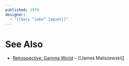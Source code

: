 ```yaml
---
published: 1978
designer:
  - "[[Gary “Jake” Jaquet]]"
---
```

# See Also

- [Retrospective: Gamma World](http://grognardia.blogspot.com/2009/04/retrospective-gamma-world.html) – [[James Maliszewski]]